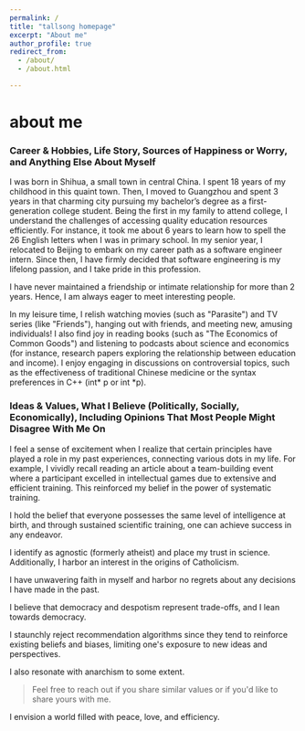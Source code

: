 ```yaml
---
permalink: /
title: "tallsong homepage"
excerpt: "About me"
author_profile: true
redirect_from: 
  - /about/
  - /about.html

---
```




# about me





###   Career & Hobbies, Life Story, Sources of Happiness or Worry, and Anything Else About Myself

I was born in Shihua, a small town in central China. I spent 18 years of my childhood in this quaint town. Then, I moved to Guangzhou and spent 3 years in that charming city pursuing my bachelor’s degree as a first-generation college student. Being the first in my family to attend college, I understand the challenges of accessing quality education resources efficiently. For instance, it took me about 6 years to learn how to spell the 26 English letters when I was in primary school. In my senior year, I relocated to Beijing to embark on my career path as a software engineer intern. Since then, I have firmly decided that software engineering is my lifelong passion, and I take pride in this profession.

I have never maintained a friendship or intimate relationship for more than 2 years. Hence, I am always eager to meet interesting people.

In my leisure time, I relish watching movies (such as "Parasite") and TV series (like "Friends"), hanging out with friends, and meeting new, amusing individuals! I also find joy in reading books (such as "The Economics of Common Goods") and listening to podcasts about science and economics (for instance, research papers exploring the relationship between education and income). I enjoy engaging in discussions on controversial topics, such as the effectiveness of traditional Chinese medicine or the syntax preferences in C++ (int* p or int *p).

### Ideas & Values, What I Believe (Politically, Socially, Economically), Including Opinions That Most People Might Disagree With Me On

I feel a sense of excitement when I realize that certain principles have played a role in my past experiences, connecting various dots in my life. For example, I vividly recall reading an article about a team-building event where a participant excelled in intellectual games due to extensive and efficient training. This reinforced my belief in the power of systematic training.

I hold the belief that everyone possesses the same level of intelligence at birth, and through sustained scientific training, one can achieve success in any endeavor.

I identify as agnostic (formerly atheist) and place my trust in science. Additionally, I harbor an interest in the origins of Catholicism.

I have unwavering faith in myself and harbor no regrets about any decisions I have made in the past.

I believe that democracy and despotism represent trade-offs, and I lean towards democracy.

I staunchly reject recommendation algorithms since they tend to reinforce existing beliefs and biases, limiting one's exposure to new ideas and perspectives.

I also resonate with anarchism to some extent.

> Feel free to reach out if you share similar values or if you'd like to share yours with me.

I envision a world filled with peace, love, and efficiency.




